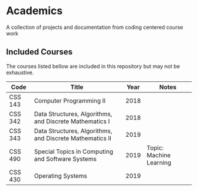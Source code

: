 # Academics
A collection of projects and documentation from coding centered course work
## Included Courses
The courses listed bellow are included in this repository but may not be exhaustive.

Code | Title | Year | Notes
------------ | ------------- | ------------- | -------------
CSS 143 | Computer Programming II | 2018
CSS 342 | Data Structures, Algorithms, and Discrete Mathematics I | 2018
CSS 343 | Data Structures, Algorithms, and Discrete Mathematics II | 2019
CSS 490 | Special Topics in Computing and Software Systems | 2019 | Topic: Machine Learning
CSS 430 | Operating Systems | 2019
